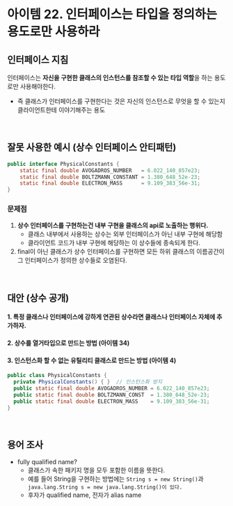# 아이템 22. 인터페이스는 타입을 정의하는 용도로만 사용하라

## 인터페이스 지침

인터페이스는 **자신을 구현한 클래스의 인스턴스를 참조할 수 있는 타입 역할**을 하는 용도로만 사용해야한다.

- 즉 클래스가 인터페이스를 구현한다는 것은 자신의 인스턴스로 무엇을 할 수 있는지 클라이언트한테 이야기해주는 용도

<br/>

## 잘못 사용한 예시 (상수 인터페이스 안티패턴)

```java
public interface PhysicalConstants {
    static final double AVOGADROS_NUMBER   = 6.022_140_857e23;
    static final double BOLTZMANN_CONSTANT = 1.380_648_52e-23;
    static final double ELECTRON_MASS      = 9.109_383_56e-31;
}
```

### 문제점

1. __상수 인터페이스를 구현하는건 내부 구현을 클래스의 api로 노출하는 행위다.__
    - 클래스 내부에서 사용하는 상수는 외부 인터페이스가 아닌 내부 구현에 해당함
    - 클라이언트 코드가 내부 구현에 해당하는 이 상수들에 종속되게 한다.
2. final이 아닌 클래스가 상수 인터페이스를 구현하면 모든 하위 클래스의 이름공간이 그 인터페이스가 정의한 상수들로 오염된다.

<br/>

## 대안 (상수 공개)

#### 1. 특정 클래스나 인터페이스에 강하게 연관된 상수라면 클래스나 인터페이스 자체에 추가하자.

#### 2. 상수를 열거타입으로 만드는 방법 (아이템 34)

#### 3. 인스턴스화 할 수 없는 유틸리티 클래스로 만드는 방법 (아이템 4)

```java
public class PhysicalConstants {
  private PhysicalConstants() { }  // 인스턴스화 방지
  public static final double AVOGADROS_NUMBER = 6.022_140_857e23;
  public static final double BOLTZMANN_CONST  = 1.380_648_52e-23;
  public static final double ELECTRON_MASS    = 9.109_383_56e-31;
}
```

<br/>

## 용어 조사

- fully qualified name?
    - 클래스가 속한 패키지 명을 모두 포함한 이름을 뜻한다.
    - 예를 들어 String을 구현하는 방법에는
      `String s = new String()`과 `java.lang.String s = new java.lang.String()이 있다.`
    - 후자가 qualified name, 전자가 alias name

